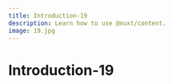 ```yaml
---
title: Introduction-19
description: Learn how to use @nuxt/content.
image: 19.jpg
---
```


# Introduction-19

<article-image name="19.jpg" alt="サンプル画像"></article-image>
